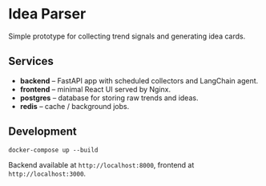 # Idea Parser

Simple prototype for collecting trend signals and generating idea cards.

## Services
- **backend** – FastAPI app with scheduled collectors and LangChain agent.
- **frontend** – minimal React UI served by Nginx.
- **postgres** – database for storing raw trends and ideas.
- **redis** – cache / background jobs.

## Development
```
docker-compose up --build
```
Backend available at `http://localhost:8000`, frontend at `http://localhost:3000`.
